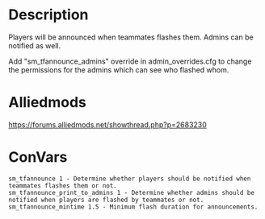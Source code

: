 # Description
Players will be announced when teammates flashes them. Admins can be notified as well.

Add "sm_tfannounce_admins" override in admin_overrides.cfg to change the permissions for the admins which can see who flashed whom.

# Alliedmods
https://forums.alliedmods.net/showthread.php?p=2683230

# ConVars
```
sm_tfannounce 1 - Determine whether players should be notified when teammates flashes them or not.
sm_tfannounce_print_to_admins 1 - Determine whether admins should be notified when players are flashed by teammates or not.
sm_tfannounce_mintime 1.5 - Minimum flash duration for announcements.
```
